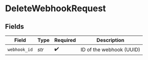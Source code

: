# DeleteWebhookRequest


## Fields

| Field                    | Type                     | Required                 | Description              |
| ------------------------ | ------------------------ | ------------------------ | ------------------------ |
| `webhook_id`             | *str*                    | :heavy_check_mark:       | ID of the webhook (UUID) |